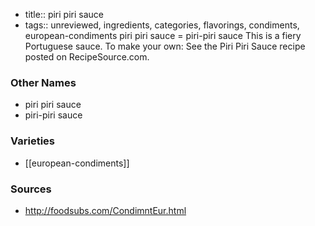 - title:: piri piri sauce
- tags:: unreviewed, ingredients, categories, flavorings, condiments, european-condiments
piri piri sauce = piri-piri sauce This is a fiery Portuguese sauce. To make your own: See the Piri Piri Sauce recipe posted on RecipeSource.com.

### Other Names

* piri piri sauce
* piri-piri sauce

### Varieties

* [[european-condiments]]

### Sources
* http://foodsubs.com/CondimntEur.html

